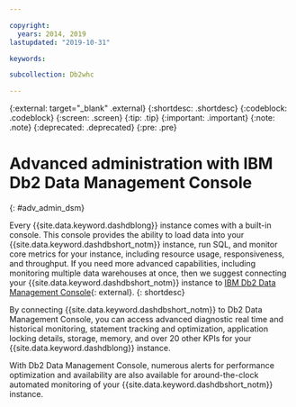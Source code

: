 ```yaml
---

copyright:
  years: 2014, 2019
lastupdated: "2019-10-31"

keywords:

subcollection: Db2whc

---
```


 
{:external: target="_blank" .external}
{:shortdesc: .shortdesc}
{:codeblock: .codeblock}
{:screen: .screen}
{:tip: .tip}
{:important: .important}
{:note: .note}
{:deprecated: .deprecated}
{:pre: .pre}

# Advanced administration with IBM Db2 Data Management Console 
{: #adv_admin_dsm}

Every {{site.data.keyword.dashdblong}} instance comes with a built-in console. This console provides the ability to load data into your {{site.data.keyword.dashdbshort_notm}} instance, run SQL, and monitor core metrics for your instance, including resource usage, responsiveness, and throughput. If you need more advanced capabilities, including monitoring multiple data warehouses at once, then we suggest connecting your {{site.data.keyword.dashdbshort_notm}} instance to [IBM Db2 Data Management Console](https://www.ibm.com/products/db2-data-management-console){: external}.
{: shortdesc}

By connecting {{site.data.keyword.dashdbshort_notm}} to Db2 Data Management Console, you can access advanced diagnostic real time and historical monitoring, statement tracking and optimization, application locking details, storage, memory, and over 20 other KPIs for your {{site.data.keyword.dashdblong}} instance. 

With Db2 Data Management Console, numerous alerts for performance optimization and availability are also available for around-the-clock automated monitoring of your {{site.data.keyword.dashdbshort_notm}} instance.
